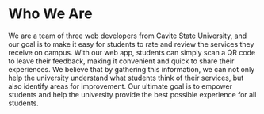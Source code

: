 <h1>
	Who We Are
</h1>
<p>
	We are a team of three web developers from Cavite State University, 
	and our goal is to make it easy for students to rate and review the 
	services they receive on campus. With our web app, students can 
	simply scan a QR code to leave their feedback, making it convenient 
	and quick to share their experiences. We believe that by gathering 
	this information, we can not only help the university understand 
	what students think of their services, but also identify areas for 
	improvement. Our ultimate goal is to empower students and help the 
	university provide the best possible experience for all students.
</p>
